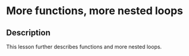 # More functions, more nested loops

## Description
This lesson further describes functions and more nested loops.
